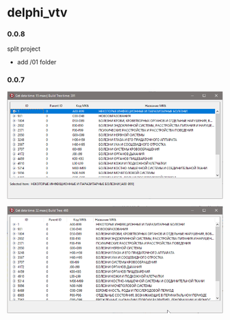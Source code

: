# delphi_vtv

### 0.0.8
split project
- add /01 folder


### 0.0.7
![](img/VSTTree_sort.gif)

![](img/VSTTree.gif)


